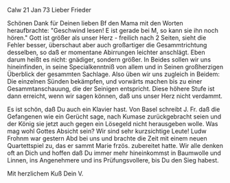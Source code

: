  Calw 21 Jan 73
Lieber Frieder

Schönen Dank für Deinen lieben Bf den Mama mit den Worten heraufbrachte: "Geschwind lesen! E ist gerade bei M, so kann sie ihn noch hören." 
Gott ist größer als unser Herz - freilich nach 2 Seiten, sieht die Fehler besser, überschaut aber auch großartiger die Gesammtrichtung desselben, so daß er momentane Abirrungen leichter anschlägt. Eben darum heißt es nicht: gnädiger, sondern größer. In Beides sollen wir uns hineinfinden, in seine Specialkenntniß von allem und in Seinen großherzigen Überblick der gesammten Sachlage. Also üben wir uns zugleich in Beidem: Die einzelnen Sünden bekämpfen, und vorwärts machen bis zu einer Gesammtanschauung, die der Seinigen entspricht. Diese höhere Stufe ist dann erreicht, wenn wir sagen können, daß uns unser Herz nicht verdammt.

Es ist schön, daß Du auch ein Klavier hast. Von Basel schreibt J. Fr. daß die Gefangenen wie ein Gerücht sage, nach Kumase zurückgebracht seien und der König sie jetzt auch gegen ein Lösegeld nicht herausgeben wolle. Was mag wohl Gottes Absicht sein? Wir sind sehr kurzsichtige Leute! 
Ludw Frohnm war gestern Abd bei uns und brachte die Zeit mit einem neuen Quartettspiel zu, das er sammt Marie frzös. zubereitet hatte. 
Wir alle denken oft an Dich und hoffen daß Du immer mehr hineinkommst in Baumwolle und Linnen, ins Angenehmere und ins Prüfungsvollere, bis Du den Sieg habest.

Mit herzlichem Kuß
 Dein V.

